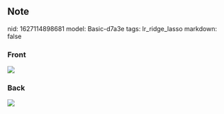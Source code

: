 ## Note
nid: 1627114898681
model: Basic-d7a3e
tags: lr_ridge_lasso
markdown: false

### Front
<img src="paste-59243ab74a2d4a4545055cd90e03359eb054c5b3.jpg">

### Back
<img src="paste-c5d7cff8e7d70613366b180dfea8fe815ae067da.jpg">

